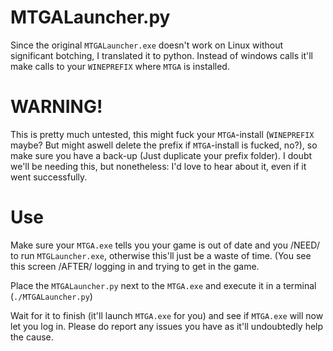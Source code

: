 # MTGALauncher.py
Since the original `MTGALauncher.exe` doesn't work on Linux without significant botching, I translated it to python. Instead of windows calls it'll make calls to your `WINEPREFIX` where `MTGA` is installed.

# WARNING!
This is pretty much untested, this might fuck your `MTGA`-install (`WINEPREFIX` maybe? But might aswell delete the prefix if `MTGA`-install is fucked, no?), so make sure you have a back-up (Just duplicate your prefix folder). I doubt we'll be needing this, but nonetheless: I'd love to hear about it, even if it went successfully.

# Use
Make sure your `MTGA.exe` tells you your game is out of date and you /NEED/ to run `MTGLauncher.exe`, otherwise this'll just be a waste of time. (You see this screen /AFTER/ logging in and trying to get in the game.

Place the `MTGALauncher.py` next to the `MTGA.exe` and execute it in a terminal (`./MTGALauncher.py`)

Wait for it to finish (it'll launch `MTGA.exe` for you) and see if `MTGA.exe` will now let you log in. Please do report any issues you have as it'll undoubtedly help the cause.
